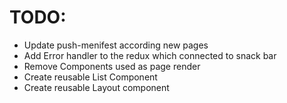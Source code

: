 # TODO:
- Update push-menifest according new pages
- Add Error handler to the redux which connected to snack bar
- Remove Components used as page render
- Create reusable List Component
- Create reusable Layout component
